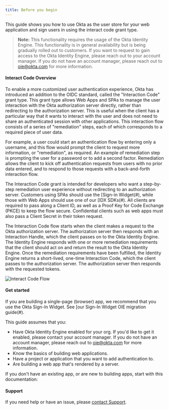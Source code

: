 ```yaml
---
title: Before you begin
---
```


This guide shows you how to use Okta as the user store for your web application and sign users in using the interact code grant type.

> **Note:** This functionality requires the usage of the Okta Identity Engine. This functionality is in general availability but is being gradually rolled out to customers. If you want to request to gain access to the Okta Identity Engine, please reach out to your account manager. If you do not have an account manager, please reach out to <oie@okta.com> for more information.

#### Interact Code Overview

To enable a more customized user authentication experience, Okta has introduced an addition to the OIDC standard, called the "Interaction Code" grant type. This grant type allows Web Apps and SPAs to manage the user interaction with the Okta authorization server directly, rather than redirecting to the authorization server. This is useful when the client has a particular way that it wants to interact with the user and does not need to share an authenticated session with other applications. This interaction flow consists of a series of "remediation" steps, each of which corresponds to a required piece of user data.

For example, a user could start an authentication flow by entering only a username, and this flow would  prompt the client to request more information, or "remediation", as required. An example of remediation step is prompting the user for a password or to add a second factor. Remediation allows the client to kick off authentication requests from users with no prior data entered, and to respond to those requests with a back-and-forth interaction flow.

The Interaction Code grant is intended for developers who want a step-by-step remediation user experience without redirecting to an authorization server. Customers using SPAs should use the [Sign-in Widget(#), while those with Web Apps should use one of our [IDX SDKs(#). All clients are required to pass along a Client ID, as well as a Proof Key for Code Exchange (PKCE) to keep the flow secure. Confidential clients such as web apps must also pass a Client Secret in their token request.

The Interaction Code flow starts when the client makes a request to the Okta authorization server. The authorization server then responds with an Interaction Handle, which the client passes on to the Okta Identity Engine. The Identity Engine responds with one or more remediation requirements that the client should act on and return the result to the Okta Identity Engine. Once the remediation requirements have been fulfilled, the Identity Engine returns a short-lived, one-time Interaction Code, which the client passes to the authorization server. The authorization server then responds with the requested tokens.

![Interact Code Flow](/img/oauth_interact_code_flow.png "Flowchart that displays the back and forth between the resource owner, authorization server, and resource server for Auth Code Flow with PKCE")

<!--
@startuml
skinparam monochrome true

actor "Resource Owner (User)" as user
participant "Client" as client
participant "Authorization Server (Okta)" as okta
participant "Resource Server (Your App)" as app
participant "Okta Identity Engine" as oie

user -> client: (Optional) Login hint
client -> client: Generate PKCE code verifier & challenge
client -> okta: Access token request + code_challenge
okta -> okta: Remediation required
okta -> client: Success response with interaction_handle
client -> oie: Interaction Handle
oie -> client: Remediation steps
client <-> user: Remediation
client -> oie: Completed remediation steps
oie -> client: Success result with Interaction Code
client -> okta: Interaction Code
okta -> client: Success response with access token
client -> app: Request with access token
app -> client: Response
@enduml
-->

#### Get started

If you are building a single-page (browser) app, we recommend that you use the Okta Sign-In Widget. See [our Sign-In Widget OIE migration guide(#).

This guide assumes that you:

* Have Okta Identity Engine enabled for your org. If you'd like to get it enabled, please contact your account manager. If you do not have an account manager, please reach out to <oie@okta.com> for more information.
* Know the basics of building web applications.
* Have a project or application that you want to add authentication to.
* Are building a web app that's rendered by a server.

If you don't have an existing app, or are new to building apps, start with this documentation:

<StackSelector snippet="create-app"/>

#### Support

If you need help or have an issue, please [contact Support](https://support.okta.com/help/s/opencase).

<NextSectionLink/>
